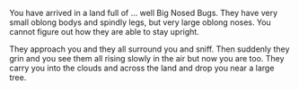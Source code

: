 You have arrived in a land full of ... well Big Nosed Bugs.
They have very small oblong bodys and spindly legs, but very large oblong noses.
You cannot figure out how they are able to stay upright.

They approach you and they all surround you and sniff.
Then suddenly they grin and you see them all rising slowly in the air but now you are too.
They carry you into the clouds and across the land and drop you near a large tree.

